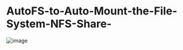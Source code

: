 # AutoFS-to-Auto-Mount-the-File-System-NFS-Share-

![image](https://github.com/user-attachments/assets/9de218a2-9b89-433b-9e13-d5381c23243f)
